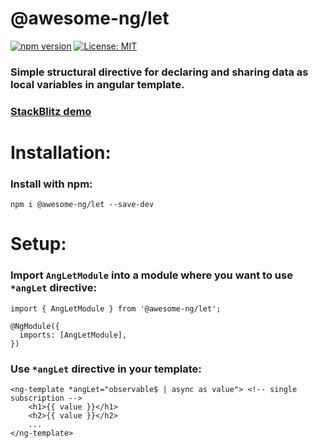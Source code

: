 # @awesome-ng/let

[![npm version](https://img.shields.io/npm/v/@awesome-ng/let.svg?color=success)](https://npmjs.com/package/@awesome-ng/let)
[![License: MIT](https://img.shields.io/badge/License-MIT-green.svg?color=blue)](./../../LICENSE)

### Simple structural directive for declaring and sharing data as local variables in angular template.

### [StackBlitz demo](https://stackblitz.com/edit/ang-let)

# Installation:

### Install with npm:

```
npm i @awesome-ng/let --save-dev
```

# Setup:

### Import `AngLetModule` into a module where you want to use `*angLet` directive:

```
import { AngLetModule } from '@awesome-ng/let';

@NgModule({
  imports: [AngLetModule],
})
```

### Use `*angLet` directive in your template:

```
<ng-template *angLet="observable$ | async as value"> <!-- single subscription -->
    <h1>{{ value }}</h1>
    <h2>{{ value }}</h2>
    ...
</ng-template>
```